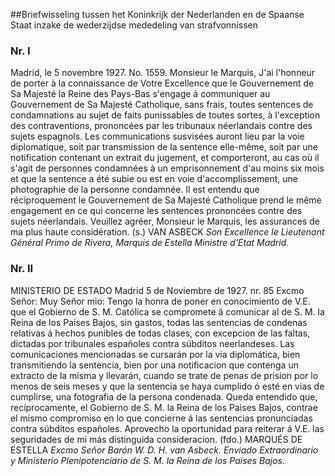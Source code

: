 <meta http-equiv='Content-Type' content='text/html; charset=utf-8' />

##Briefwisseling tussen het Koninkrijk der Nederlanden en de Spaanse Staat inzake de wederzijdse mededeling van strafvonnissen

### Nr.  I  

Madrid, le 5 novembre 1927. No. 1559. Monsieur le Marquis, J'ai l'honneur de porter à la connaissance de Votre Excellence que le Gouvernement de Sa Majesté la Reine des Pays-Bas s'engage à communiquer au Gouvernement de Sa Majesté Catholique, sans frais, toutes sentences de condamnations au sujet de faits punissables de toutes sortes, à l'exception des contraventions, prononcées par les tribunaux néerlandais contre des sujets espagnols. Les communications susvisées auront lieu par la voie diplomatique, soit par transmission de la sentence elle-même, soit par une notification contenant un extrait du jugement, et comporteront, au cas où il s'agit de personnes condamnées à un emprisonnement d'au moins six mois et que la sentence a été subie ou est en voie d'accomplissement, une photographie de la personne condamnée. Il est entendu que réciproquement le Gouvernement de Sa Majesté Catholique prend le même engagement en ce qui concerne les sentences prononcées contre des sujets néerlandais. Veuillez agréer, Monsieur le Marquis, les assurances de ma plus haute considération. (s.) VAN ASBECK  *Son Excellence*   *le Lieutenant Général Primo de Rivera, Marquis de Estella*   *Ministre d'Etat*   *Madrid.*    

### Nr.  II  

MINISTERIO DE ESTADO Madrid 5 de Noviembre de 1927. nr. 85 Excmo Señor: Muy Señor mio: Tengo la honra de poner en conocimiento de V.E. que el Gobierno de S. M. Católica se compromete á comunicar al de S. M. la Reina de los Paises Bajos, sin gastos, todas las sentencias de condenas relativas á hechos punibles de todas clases, con excepcion de las faltas, dictadas por tribunales españoles contra súbditos neerlandeses. Las comunicaciones mencionadas se cursarán por la via diplomática, bien transmitiendo la sentencia, bien por una notificacion que contenga un extracto de la misma y llevarán, cuando se trate de penas de prision por lo menos de seis meses y que la sentencia se haya cumplido ó esté en vias de cumplirse, una fotografia de la persona condenada. Queda entendido que, recíprocamente, el Gobierno de S. M. la Reina de los Paises Bajos, contrae el mismo compromiso en lo que concierne á las sentencias pronunciadas contra súbditos españoles. Aprovecho la oportunidad para reiterar á V.E. las seguridades de mi más distinguida consideracion. (fdo.) MARQUÉS DE ESTELLA  *Excmo Señor Barón W. D. H. van Asbeck.*   *Enviado Extraordinario y Ministerio Plenipotenciario de S. M. la*   *Reina de los Paises Bajos.*    
